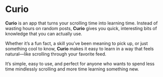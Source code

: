 # **Curio**

**Curio** is an app that turns your scrolling time into learning time. Instead of wasting hours on random posts, **Curio** gives you quick, interesting bits of knowledge that you can actually use.

Whether it’s a fun fact, a skill you’ve been meaning to pick up, or just something cool to know, **Curio** makes it easy to learn in a way that feels natural—like scrolling through your favorite feed.

It’s simple, easy to use, and perfect for anyone who wants to spend less time mindlessly scrolling and more time learning something new.
